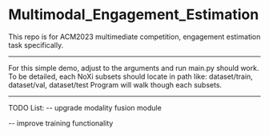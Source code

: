 # Multimodal_Engagement_Estimation

This repo is for ACM2023 multimediate competition, engagement estimation task specifically.

--------------------------------------------------------------------------------------------

For this simple demo, adjust to the arguments and run main.py should work.
To be detailed, each NoXi subsets should locate in path like: dataset/train, dataset/val, dataset/test
Program will walk though each subsets.

--------------------------------------------------------------------------------------------

TODO List:
-- upgrade modality fusion module

-- improve training functionality

